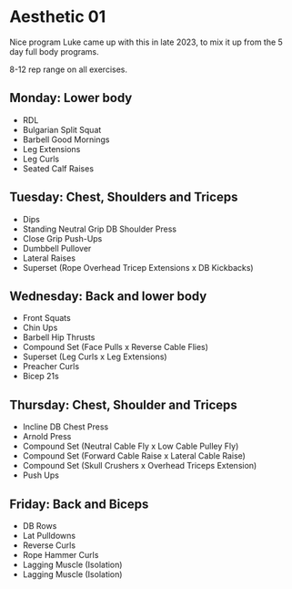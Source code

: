 # Aesthetic 01

Nice program Luke came up with this in late 2023, to mix it up from the 5 day full body programs.

8-12 rep range on all exercises.

## Monday: Lower body

- RDL
- Bulgarian Split Squat
- Barbell Good Mornings
- Leg Extensions
- Leg Curls
- Seated Calf Raises

## Tuesday: Chest, Shoulders and Triceps

- Dips
- Standing Neutral Grip DB Shoulder Press
- Close Grip Push-Ups
- Dumbbell Pullover
- Lateral Raises
- Superset (Rope Overhead Tricep Extensions x DB Kickbacks)

## Wednesday: Back and lower body

- Front Squats
- Chin Ups
- Barbell Hip Thrusts
- Compound Set (Face Pulls x Reverse Cable Flies)
- Superset (Leg Curls x Leg Extensions)
- Preacher Curls
- Bicep 21s

## Thursday: Chest, Shoulder and Triceps

- Incline DB Chest Press
- Arnold Press
- Compound Set (Neutral Cable Fly x Low Cable Pulley Fly)
- Compound Set (Forward Cable Raise x Lateral Cable Raise)
- Compound Set (Skull Crushers x Overhead Triceps Extension)
- Push Ups

## Friday: Back and Biceps

- DB Rows
- Lat Pulldowns
- Reverse Curls
- Rope Hammer Curls
- Lagging Muscle (Isolation)
- Lagging Muscle (Isolation)

